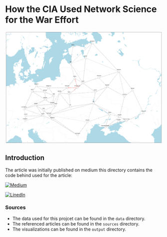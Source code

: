 # How the CIA Used Network Science for the War Effort


![Berlin](output/berlin_walk_optimized.gif)

## Introduction
The article was initially published on medium this directory contains the code behind used for the article: 

[![Medium](https://img.shields.io/badge/Medium_Article-0088CC?style=for-the-badge&logo=medium&logoColor=white)](https://medium.com/@geometrein/how-the-cia-used-network-science-to-win-wars-d25177d612af)

[![LinedIn](https://img.shields.io/badge/LinkedIn_Article-0088CC?style=for-the-badge&logo=linkedin&logoColor=white)](https://www.linkedin.com/pulse/how-cia-used-network-science-win-wars-tigran-khachatryan-ywezf/?trackingId=MRaebi%2BMQX2ab7jZKTCCzQ%3D%3D)

### Sources
- The data used for this projcet can be found in the `data` directory.
- The referenced articles can be found in the `sources` directory.
- The visualizations can be found in the `output` directory.
